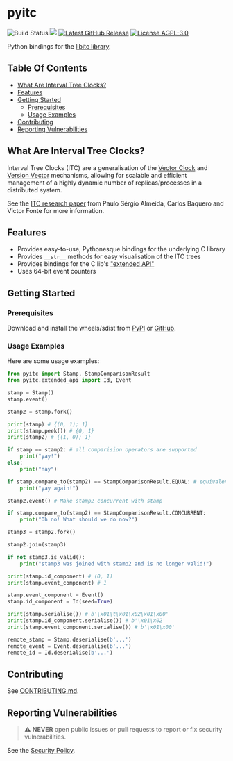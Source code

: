 # pyitc

<img src="https://img.shields.io/github/actions/workflow/status/astro-stan/pyitc/.github%2Fworkflows%2Fbuild-and-run-tests.yml?branch=main&logo=github" alt="Build Status"> <a href="https://codecov.io/gh/astro-stan/pyitc" ><img src="https://codecov.io/gh/astro-stan/pyitc/graph/badge.svg"/></a> <a href="https://github.com/astro-stan/pyitc/releases/latest"><img src="https://img.shields.io/github/v/release/astro-stan/pyitc" alt="Latest GitHub Release"></a> <a href="./LICENSE"><img src="https://img.shields.io/github/license/astro-stan/pyitc" alt="License AGPL-3.0"></a>

Python bindings for the [libitc library](https://github.com/astro-stan/libitc).

## Table Of Contents

* [What Are Interval Tree Clocks?](#what-are-interval-tree-clocks)
* [Features](#features)
* [Getting Started](#getting-started)
    + [Prerequisites](#prerequisites)
    + [Usage Examples](#usage-examples)
* [Contributing](#contributing)
* [Reporting Vulnerabilities](#reporting-vulnerabilities)


## What Are Interval Tree Clocks?

Interval Tree Clocks (ITC) are a generalisation of the [Vector Clock](https://en.wikipedia.org/wiki/Vector_clock) and [Version Vector](https://en.wikipedia.org/wiki/Version_vector) mechanisms, allowing for scalable and efficient management of a
highly dynamic number of replicas/processes in a distributed system.

See the [ITC research paper](http://hydra.azilian.net/Papers/Interval%20Tree%20Clocks.pdf) from Paulo Sérgio Almeida, Carlos Baquero and Victor Fonte for more information.

## Features

* Provides easy-to-use, Pythonesque bindings for the underlying C library
* Provides `__str__` methods for easy visualisation of the ITC trees
* Provides bindings for the C lib's ["extended API"](https://github.com/astro-stan/libitc?tab=readme-ov-file#features:~:text=%22extended%22%20API%20interface)
* Uses 64-bit event counters

## Getting Started

### Prerequisites

Download and install the wheels/sdist from [PyPI](https://pypi.org/project/pyitc/) or [GitHub](https://github.com/astro-stan/pyitc/releases).

### Usage Examples

Here are some usage examples:

```py
from pyitc import Stamp, StampComparisonResult
from pyitc.extended_api import Id, Event

stamp = Stamp()
stamp.event()

stamp2 = stamp.fork()

print(stamp) # {(0, 1); 1}
print(stamp.peek()) # {0, 1}
print(stamp2) # {(1, 0); 1}

if stamp == stamp2: # all comparision operators are supported
    print("yay!")
else:
    print("nay")

if stamp.compare_to(stamp2) == StampComparisonResult.EQUAL: # equivalent to stamp == stamp2
    print("yay again!")

stamp2.event() # Make stamp2 concurrent with stamp

if stamp.compare_to(stamp2) == StampComparisonResult.CONCURRENT:
    print("Oh no! What should we do now?")

stamp3 = stamp2.fork()

stamp2.join(stamp3)

if not stamp3.is_valid():
    print("stamp3 was joined with stamp2 and is no longer valid!")

print(stamp.id_component) # (0, 1)
print(stamp.event_component) # 1

stamp.event_component = Event()
stamp.id_component = Id(seed=True)

print(stamp.serialise()) # b'\x01\t\x01\x02\x01\x00'
print(stamp.id_component.serialise()) # b'\x01\x02'
print(stamp.event_component.serialise()) # b'\x01\x00'

remote_stamp = Stamp.deserialise(b'...')
remote_event = Event.deserialise(b'...')
remote_id = Id.deserialise(b'...')
```

## Contributing

See [CONTRIBUTING.md](https://github.com/astro-stan/pyitc/blob/main/CONTRIBUTING.md).

## Reporting Vulnerabilities

> :warning: **NEVER** open public issues or pull requests to report or fix security vulnerabilities.

See the [Security Policy](https://github.com/astro-stan/pyitc/tree/main?tab=security-ov-file).
